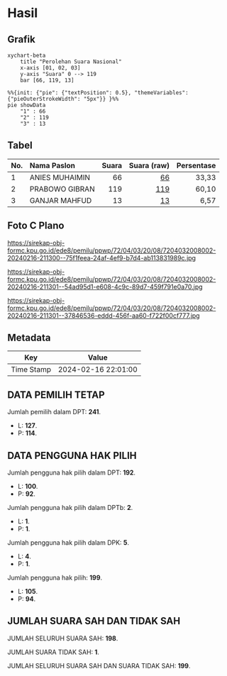 # Hasil

## Grafik

```mermaid
xychart-beta
    title "Perolehan Suara Nasional"
    x-axis [01, 02, 03]
    y-axis "Suara" 0 --> 119
    bar [66, 119, 13]
```

```mermaid
%%{init: {"pie": {"textPosition": 0.5}, "themeVariables": {"pieOuterStrokeWidth": "5px"}} }%%
pie showData
    "1" : 66
    "2" : 119
    "3" : 13
```

## Tabel

| No. | Nama Paslon    | Suara | Suara (raw) | Persentase |
|:--- |:-------------- | -----:| -----------:| ----------:|
| 1   | ANIES MUHAIMIN | 66    | [66][p-1]   | 33,33      |
| 2   | PRABOWO GIBRAN | 119   | [119][p-2]  | 60,10      |
| 3   | GANJAR MAHFUD  | 13    | [13][p-3]   | 6,57       |


[p-1]: https://github.com/gigit-pemilu/pemilu-2024/blob/main/pilpres/hitung-suara/sub/72-sulawesi-tengah/sub/04-toli-toli/sub/03-dondo/sub/2008-ogogili/sub/002-tps/sub/paslon-1.txt
[p-2]: https://github.com/gigit-pemilu/pemilu-2024/blob/main/pilpres/hitung-suara/sub/72-sulawesi-tengah/sub/04-toli-toli/sub/03-dondo/sub/2008-ogogili/sub/002-tps/sub/paslon-2.txt
[p-3]: https://github.com/gigit-pemilu/pemilu-2024/blob/main/pilpres/hitung-suara/sub/72-sulawesi-tengah/sub/04-toli-toli/sub/03-dondo/sub/2008-ogogili/sub/002-tps/sub/paslon-3.txt

## Foto C Plano

https://sirekap-obj-formc.kpu.go.id/ede8/pemilu/ppwp/72/04/03/20/08/7204032008002-20240216-211300--75f1feea-24af-4ef9-b7d4-ab113831989c.jpg

https://sirekap-obj-formc.kpu.go.id/ede8/pemilu/ppwp/72/04/03/20/08/7204032008002-20240216-211301--54ad95d1-e608-4c9c-89d7-459f791e0a70.jpg

https://sirekap-obj-formc.kpu.go.id/ede8/pemilu/ppwp/72/04/03/20/08/7204032008002-20240216-211301--37846536-eddd-456f-aa60-f722f00cf777.jpg


## Metadata

| Key        | Value               |
| ---------- | ------------------- |
| Time Stamp | 2024-02-16 22:01:00 |


## DATA PEMILIH TETAP

Jumlah pemilih dalam DPT: **241**.
 * L: **127**.
 * P: **114**.

## DATA PENGGUNA HAK PILIH

Jumlah pengguna hak pilih dalam DPT: **192**.
 * L: **100**.
 * P: **92**.

Jumlah pengguna hak pilih dalam DPTb: **2**.
 * L: **1**.
 * P: **1**.

Jumlah pengguna hak pilih dalam DPK: **5**.
 * L: **4**.
 * P: **1**.

Jumlah pengguna hak pilih: **199**.
 * L: **105**.
 * P: **94**.

## JUMLAH SUARA SAH DAN TIDAK SAH

JUMLAH SELURUH SUARA SAH: **198**.

JUMLAH SUARA TIDAK SAH: **1**.

JUMLAH SELURUH SUARA SAH DAN SUARA TIDAK SAH: **199**.


